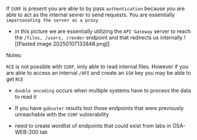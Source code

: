 If `SSRF` is present you are able to by pass `authentication` because you are able to act as the internal sevrer to send requests. You are essentially `impersonating the server as a proxy`
 - in this picture we are essentially utilizing the `API Gateway` server to reach the `/files, /users, /render` endpoint and that redirects us internally
![[Pasted image 20250107133848.png]]

Notes:

`RCE` is not possible with `SSRF`, only able to read internal files. However if you are able to access an internal `/API` and create an `SSH` key you may be able to get `RCE`
- `double encoding` occurs when multiple systems have to process the data to read it 

- If you have `gobuster` results test those endpoints that were previously unreachable with the `SSRF` vulnerability
- need to create wordlist of endpoints that could exist from labs in OSA-WEB-200 tab